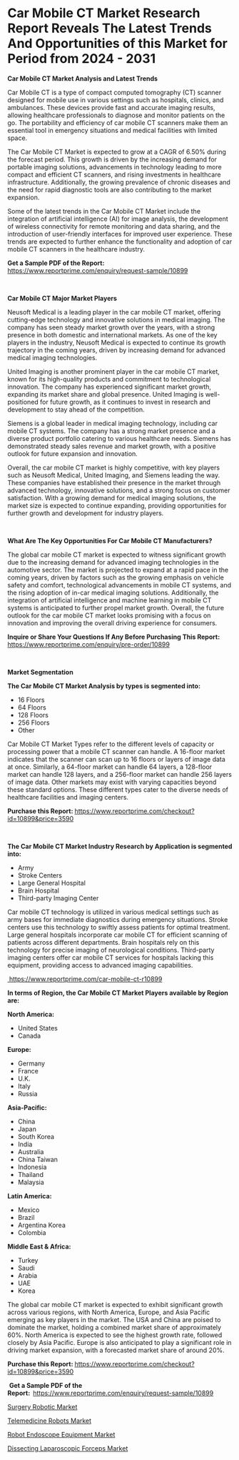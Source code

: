 <p><h1>Car Mobile CT Market Research Report Reveals The Latest Trends And Opportunities of this Market for Period from 2024 - 2031</h1></p><p><strong>Car Mobile CT Market Analysis and Latest Trends</strong></p>
<p><p>Car Mobile CT is a type of compact computed tomography (CT) scanner designed for mobile use in various settings such as hospitals, clinics, and ambulances. These devices provide fast and accurate imaging results, allowing healthcare professionals to diagnose and monitor patients on the go. The portability and efficiency of car mobile CT scanners make them an essential tool in emergency situations and medical facilities with limited space.</p><p>The Car Mobile CT Market is expected to grow at a CAGR of 6.50% during the forecast period. This growth is driven by the increasing demand for portable imaging solutions, advancements in technology leading to more compact and efficient CT scanners, and rising investments in healthcare infrastructure. Additionally, the growing prevalence of chronic diseases and the need for rapid diagnostic tools are also contributing to the market expansion.</p><p>Some of the latest trends in the Car Mobile CT Market include the integration of artificial intelligence (AI) for image analysis, the development of wireless connectivity for remote monitoring and data sharing, and the introduction of user-friendly interfaces for improved user experience. These trends are expected to further enhance the functionality and adoption of car mobile CT scanners in the healthcare industry.</p></p>
<p><strong>Get a Sample PDF of the Report:&nbsp;</strong> <a href="https://www.reportprime.com/enquiry/request-sample/10899">https://www.reportprime.com/enquiry/request-sample/10899</a></p>
<p>&nbsp;</p>
<p><strong>Car Mobile CT Major Market Players</strong></p>
<p><p>Neusoft Medical is a leading player in the car mobile CT market, offering cutting-edge technology and innovative solutions in medical imaging. The company has seen steady market growth over the years, with a strong presence in both domestic and international markets. As one of the key players in the industry, Neusoft Medical is expected to continue its growth trajectory in the coming years, driven by increasing demand for advanced medical imaging technologies.</p><p>United Imaging is another prominent player in the car mobile CT market, known for its high-quality products and commitment to technological innovation. The company has experienced significant market growth, expanding its market share and global presence. United Imaging is well-positioned for future growth, as it continues to invest in research and development to stay ahead of the competition.</p><p>Siemens is a global leader in medical imaging technology, including car mobile CT systems. The company has a strong market presence and a diverse product portfolio catering to various healthcare needs. Siemens has demonstrated steady sales revenue and market growth, with a positive outlook for future expansion and innovation.</p><p>Overall, the car mobile CT market is highly competitive, with key players such as Neusoft Medical, United Imaging, and Siemens leading the way. These companies have established their presence in the market through advanced technology, innovative solutions, and a strong focus on customer satisfaction. With a growing demand for medical imaging solutions, the market size is expected to continue expanding, providing opportunities for further growth and development for industry players.</p></p>
<p>&nbsp;</p>
<p><strong>What Are The Key Opportunities For Car Mobile CT Manufacturers?</strong></p>
<p><p>The global car mobile CT market is expected to witness significant growth due to the increasing demand for advanced imaging technologies in the automotive sector. The market is projected to expand at a rapid pace in the coming years, driven by factors such as the growing emphasis on vehicle safety and comfort, technological advancements in mobile CT systems, and the rising adoption of in-car medical imaging solutions. Additionally, the integration of artificial intelligence and machine learning in mobile CT systems is anticipated to further propel market growth. Overall, the future outlook for the car mobile CT market looks promising with a focus on innovation and improving the overall driving experience for consumers.</p></p>
<p><strong>Inquire or Share Your Questions If Any Before Purchasing This Report:</strong> <a href="https://www.reportprime.com/enquiry/pre-order/10899">https://www.reportprime.com/enquiry/pre-order/10899</a></p>
<p>&nbsp;</p>
<p><strong>Market Segmentation</strong></p>
<p><strong>The Car Mobile CT Market Analysis by types is segmented into:</strong></p>
<p><ul><li>16 Floors</li><li>64 Floors</li><li>128 Floors</li><li>256 Floors</li><li>Other</li></ul></p>
<p><p>Car Mobile CT Market Types refer to the different levels of capacity or processing power that a mobile CT scanner can handle. A 16-floor market indicates that the scanner can scan up to 16 floors or layers of image data at once. Similarly, a 64-floor market can handle 64 layers, a 128-floor market can handle 128 layers, and a 256-floor market can handle 256 layers of image data. Other markets may exist with varying capacities beyond these standard options. These different types cater to the diverse needs of healthcare facilities and imaging centers.</p></p>
<p><strong>Purchase this Report:&nbsp;</strong><a href="https://www.reportprime.com/checkout?id=10899&price=3590">https://www.reportprime.com/checkout?id=10899&price=3590</a></p>
<p>&nbsp;</p>
<p><strong>The Car Mobile CT Market Industry Research by Application is segmented into:</strong></p>
<p><ul><li>Army</li><li>Stroke Centers</li><li>Large General Hospital</li><li>Brain Hospital</li><li>Third-party Imaging Center</li></ul></p>
<p><p>Car mobile CT technology is utilized in various medical settings such as army bases for immediate diagnostics during emergency situations. Stroke centers use this technology to swiftly assess patients for optimal treatment. Large general hospitals incorporate car mobile CT for efficient scanning of patients across different departments. Brain hospitals rely on this technology for precise imaging of neurological conditions. Third-party imaging centers offer car mobile CT services for hospitals lacking this equipment, providing access to advanced imaging capabilities.</p></p>
<p><a href="https://www.reportprime.com/car-mobile-ct-r10899">&nbsp;https://www.reportprime.com/car-mobile-ct-r10899</a></p>
<p><strong>In terms of Region, the Car Mobile CT Market Players available by Region are:</strong></p>
<p>
    <p> <strong> North America: </strong>
        <ul>
            <li>United States</li>
            <li>Canada</li>
        </ul>
        </p> 
    <p> <strong> Europe: </strong>
        <ul>
            <li>Germany</li>
            <li>France</li>
            <li>U.K.</li>
            <li>Italy</li>
            <li>Russia</li>
        </ul>
        </p> 
    <p> <strong> Asia-Pacific: </strong>
        <ul>
            <li>China</li>
            <li>Japan</li>
            <li>South Korea</li>
            <li>India</li>
            <li>Australia</li>
            <li>China Taiwan</li>
            <li>Indonesia</li>
            <li>Thailand</li>
            <li>Malaysia</li>
        </ul>
        </p> 
    <p> <strong> Latin America: </strong>
        <ul>
            <li>Mexico</li>
            <li>Brazil</li>
            <li>Argentina Korea</li>
            <li>Colombia</li>
        </ul>
        </p> 
    <p> <strong> Middle East & Africa: </strong>
        <ul>
            <li>Turkey</li>
            <li>Saudi</li>
            <li>Arabia</li>
            <li>UAE</li>
            <li>Korea</li>
        </ul>
    </p>
    </p>
<p><p>The global car mobile CT market is expected to exhibit significant growth across various regions, with North America, Europe, and Asia Pacific emerging as key players in the market. The USA and China are poised to dominate the market, holding a combined market share of approximately 60%. North America is expected to see the highest growth rate, followed closely by Asia Pacific. Europe is also anticipated to play a significant role in driving market expansion, with a forecasted market share of around 20%.</p></p>
<p><strong>Purchase this Report: </strong><a href="https://www.reportprime.com/checkout?id=10899&price=3590">https://www.reportprime.com/checkout?id=10899&price=3590</a></p>
<p>&nbsp;<strong>Get a Sample PDF of the Report:&nbsp;&nbsp;</strong><a href="https://www.reportprime.com/enquiry/request-sample/10899">https://www.reportprime.com/enquiry/request-sample/10899</a></p>
<p><strong></strong></p>
<p><p><a href="https://github.com/kaiserrayhan25/Market-Research-Report-List-2/blob/main/surgery-robotic-market.md">Surgery Robotic Market</a></p><p><a href="https://github.com/JosephMorgajjtiXfg/Market-Research-Report-List-1/blob/main/telemedicine-robots-market.md">Telemedicine Robots Market</a></p><p><a href="https://github.com/Dhjdj3783/Market-Research-Report-List-1/blob/main/robot-endoscope-equipment-market.md">Robot Endoscope Equipment Market</a></p><p><a href="https://github.com/AllisonKreiger/Market-Research-Report-List-1/blob/main/dissecting-laparoscopic-forceps-market.md">Dissecting Laparoscopic Forceps Market</a></p></p>